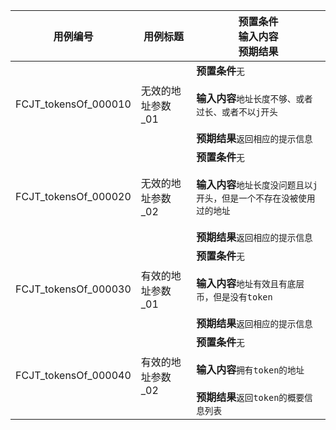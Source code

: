 |用例编号|用例标题|预置条件<br>输入内容<br>预期结果|
|----------------|----------------|----------------|
|<a name="FCJT_tokensOf_000010"></a>FCJT_tokensOf_000010|无效的地址参数_01|**预置条件**`无`<br><br>**输入内容**`地址长度不够、或者过长、或者不以j开头`<br><br>**预期结果**`返回相应的提示信息`|
|<a name="FCJT_tokensOf_000020"></a>FCJT_tokensOf_000020|无效的地址参数_02|**预置条件**`无`<br><br>**输入内容**`地址长度没问题且以j开头，但是一个不存在没被使用过的地址`<br><br>**预期结果**`返回相应的提示信息`|
|<a name="FCJT_tokensOf_000030"></a>FCJT_tokensOf_000030|有效的地址参数_01|**预置条件**`无`<br><br>**输入内容**`地址有效且有底层币，但是没有token`<br><br>**预期结果**`返回相应的提示信息`|
|<a name="FCJT_tokensOf_000040"></a>FCJT_tokensOf_000040|有效的地址参数_02|**预置条件**`无`<br><br>**输入内容**`拥有token的地址`<br><br>**预期结果**`返回token的概要信息列表`|
